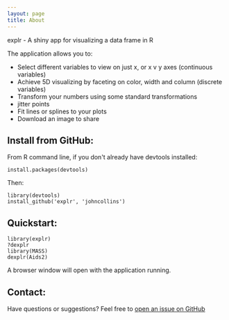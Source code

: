 ```yaml
---
layout: page
title: About
---
```


<p class="message">
  explr - A shiny app for visualizing a data frame in R
</p>


The application allows you to:

* Select different variables to view on just x, or x v y axes (continuous variables)
* Achieve 5D visualizing by faceting on color, width and column (discrete variables)
* Transform your numbers using some standard transformations
* jitter points
* Fit lines or splines to your plots
* Download an image to share

## Install from GitHub:

From R command line, if you don't already have devtools installed:

    install.packages(devtools)

Then:

    library(devtools)
    install_github('explr', 'johncollins')


## Quickstart:

    library(explr)
    ?dexplr
    library(MASS)
    dexplr(Aids2)

A browser window will open with the application running.

## Contact:

Have questions or suggestions? Feel free to [open an issue on GitHub](https://github.com/johncollins/explr/issues/new)

